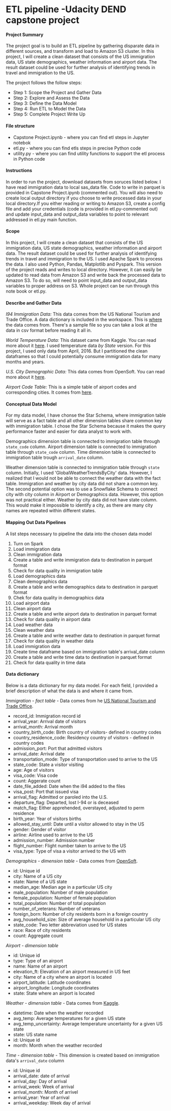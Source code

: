 # ETL pipeline -Udacity DEND capstone project

#### Project Summary
The project goal is to build an ETL pipeline by gathering disparate data in different sources, and transform and load to Amazon S3 cluster. In this project, I will create a clean dataset that consists of the US immigration data, US state demographics, weather information and airport data. The result dataset could be used for further analysis of identifying trends in travel and immigration to the US. 

The project follows the follow steps:
* Step 1: Scope the Project and Gather Data
* Step 2: Explore and Assess the Data
* Step 3: Define the Data Model
* Step 4: Run ETL to Model the Data
* Step 5: Complete Project Write Up

#### File structure
- Capstone Project.ipynb - where you can find etl steps in Jupyter notebok
- etl.py - where you can find etls steps in precise Python code
- utility.py - where you can find utility functions to support the etl process in Python code

#### Instructions
In order to run the project, download datasets from soruces listed below. I have read immigration data to local sas_data file. Code to write in parquet is provided in Capstone Project.ipynb (commented out). You will also need to create local output directory if you choose to write processed data in your local directory.If you either reading or writing to Amazon S3, create a config file and add your credentials (code is provided in etl.py-commented out) and update input_data and output_data variables to point to relevant addressed in etl.py main function.

#### Scope 
In this project, I will create a clean dataset that consists of the US immigration data, US state demographics, weather information and airport data. The result dataset could be used for further analysis of identifying trends in travel and immigration to the US. I used Apache Spark to process the data. I also used Python, Pandas, Matplotlib and Pyspark. This version of the project reads and writes to local directory. However, it can easily be updated to read data from Amazon S3 and write back the processed data to Amazon S3. To do so, will need to point input_data and output_data variables to proper address on S3. Whole project can be run through this note book or etl.py.

#### Describe and Gather Data 
*I94 Immigration Data:* This data comes from the US National Tourism and Trade Office. A data dictionary is included in the workspace. This is [where](https://travel.trade.gov/research/reports/i94/historical/2016.html) the data comes from. There's a sample file so you can take a look at the data in csv format before reading it all in. 

*World Temperature Data:* This dataset came from Kaggle. You can read more about it [here](https://www.kaggle.com/berkeleyearth/climate-change-earth-surface-temperature-data). I used temperature data *by State* version. For this project, I used only data from April, 2016. But I partitioned the clean dataframes so that I could potentially consume immigration data for many months and years.

*U.S. City Demographic Data:* This data comes from OpenSoft. You can read more about it [here](https://public.opendatasoft.com/explore/dataset/us-cities-demographics/export/).

*Airport Code Table:* This is a simple table of airport codes and corresponding cities. It comes from [here](https://datahub.io/core/airport-codes#data).

#### Conceptual Data Model
For my data model, I have chonse the Star Schema, where immigration table will serve as a fact table and all other dimension tables share common key with immigration table. I chose the Star Schema because it makes the query performance faster and easier for data analyst to work with. 

Demographics dimension table is connected to immigration table through `state_code` column. Airport dimension table is connected to immigration table through `state_code` column. Time dimension table is connected to immigration table trough `arrival_date` column. 

Weather dimension table is connected to immigration table through `state` column. Initially, I used 'GlobalWeatherTrendsByCity' data. However, I realized that I would not be able to connect the weather data with the fact table. Immigration and weather by city data did not share a common key. The second potential option was to use a Snowflake Schema to connect city with city column in Airport or Demographics data. However, this option was not practical either. Weather by city data did not have state column. This would make it impossible to identify a city, as there are many city names are repeated within different states. 

#### Mapping Out Data Pipelines
A list steps necessary to pipeline the data into the chosen data model

1. Turn on Spark
2. Load immigration data
2. Clean immigration data
3. Create a table and write immigration data to destination in parquet format
4. Check for data quality in immigration table
5. Load demographics data
6. Clean demographics data
7. Create a table and write demographics data to destination in parquet format
8. Chek for data quality in demographics data
9. Load airport data
10. Clean airport data
11. Create a table and write airport data to destination in parquet format
12. Check for data quality in airport data
13. Load weather data
14. Clean weather data
15. Create a table and write weather data to destination in parquet format
16. Check for data quality in weather data
17. Load immigration data
18. Create time dataframe based on immigration table\'s arrival_date column
19. Create a table and write time data to destination in parquet format
20. Check for data quality in time data

#### Data dictionary 
Below is a data dictionary for my data model. For each field, I provided a brief description of what the data is and where it came from. 

*Immigration - fact table* - Data comes from he [US National Tourism and Trade Office](https://travel.trade.gov/research/reports/i94/historical/2016.html).
- record_id: Immigration record id
- arrival_year: Arrival date of visitors
- arrival_month: Arrival month
- country_birth_code: Birth country of visitors- defined in country codes
- country_residence_code: Residency country of visitors - defined in country codes
- admission_port: Port that admitted visitors
- arrival_date: Arrival date
- transportation_mode: Type of transportation used to arrive to the US
- state_code: State a visitor visiting
- age: Age of visitors
- visa_code: Visa code
- count: Aggerate count
- date_file_added: Date when the i94 added to the files
- visa_post: Port that issued visa 
- arrival_flag: Admitted or paroled into the U.S.
- departure_flag: Departed, lost I-94 or is deceased
- match_flag: Either apprehended, overstayed, adjusted to perm residence
- birth_year: Year of visitors births
- allowed_stay_until: Date until a visitor allowed to stay in the US
- gender: Gender of visitor
- airline: Airline used to arrive to the US
- admission_number: Admission number
- flight_number: Flight number taken to arrive to the US
- visa_type: Type of visa a visitor arrived to the US with

*Demographics - dimension table* - Data comes from [OpenSoft](https://public.opendatasoft.com/explore/dataset/us-cities-demographics/export/).
- id: Unique id
- city: Name of a US city
- state: Name of a US state
- median_age: Median age in a particular US city
- male_population: Number of male population
- female_population: Number of female population
- total_population: Number of total population
- number_of_veterans: Number of veterans
- foreign_born: Number of city residents born in a foreign country
- avg_household_size: Size of average household in a particular US city
- state_code: Two letter abbreviation used for US states
- race: Race of city residents
- count: Aggregate count

*Airport - dimension table*
- id: Unique id
- type: Type of an airport
- name: Name of an airport
- elevation_ft: Elevation of an airport measured in US feet
- city: Name of a city where an airport is located
- airport_latitude: Latitude coordinates
- airport_longitude: Longitude coordinates
- state: State where an airport is located

*Weather - dimension table* - Data comes from [Kaggle](https://www.kaggle.com/berkeleyearth/climate-change-earth-surface-temperature-data).
- datetime: Date when the weather recorded
- avg_temp: Average temperatures for a given US state
- avg_temp_uncertainty: Average temperature uncertainty for a given US state
- state: US state name
- id: Unique id
- month: Month when the weather recorded

*Time - dimension table* - This dimension is created based on immigration data\'s `arrival_date` column
- id: Unique id
- arrival_date: date of arrival
- arrival_day: Day of arrival 
- arrival_week: Week of arrival 
- arrival_month: Month of arrivel 
- arrival_year: Year of arrival
- arrival_weekday: Week day of arrival
